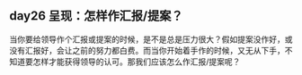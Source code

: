 ## day26 呈现：怎样作汇报/提案？

当你要给领导作个汇报或提案的时候，是不是总是压力很大？假如提案没作好，或没有汇报好，会让之前的努力都白费。而当你开始着手作的时候，又无从下手，不知道要怎样才能获得领导的认可。那我们应该怎么作汇报/提案呢？

